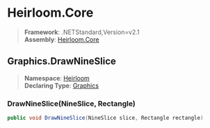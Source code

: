# Heirloom.Core

> **Framework**: .NETStandard,Version=v2.1  
> **Assembly**: [Heirloom.Core][0]  

## Graphics.DrawNineSlice

> **Namespace**: [Heirloom][0]  
> **Declaring Type**: [Graphics][1]  

### DrawNineSlice(NineSlice, Rectangle)

```cs
public void DrawNineSlice(NineSlice slice, Rectangle rectangle)
```

[0]: ../../../Heirloom.Core.md
[1]: ../Graphics.md
